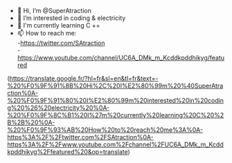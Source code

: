 - 👋 Hi, I’m @SuperAtraction
- 👀 I’m interested in coding & electricity 
- 🌱 I'm currently learning C ++ 
- 📫 How to reach me:<br>
-https://twitter.com/SAtraction<br>
-https://www.youtube.com/channel/UC6A_DMk_m_Kcddkpddhikyg/featured 

(https://translate.google.fr/?hl=fr&sl=en&tl=fr&text=-%20%F0%9F%91%8B%20Hi%2C%20I%E2%80%99m%20%40SuperAtraction%0A-%20%F0%9F%91%80%20I%E2%80%99m%20interested%20in%20coding%20%26%20electricity%20%0A-%20%F0%9F%8C%B1%20I%27m%20currently%20learning%20C%20%2B%2B%20%0A-%20%F0%9F%93%AB%20How%20to%20reach%20me%3A%0A-https%3A%2F%2Ftwitter.com%2FSAtraction%0A-https%3A%2F%2Fwww.youtube.com%2Fchannel%2FUC6A_DMk_m_Kcddkpddhikyg%2Ffeatured%20&op=translate)



<!---
SuperAtraction/SuperAtraction is a ✨ special ✨ repository because its `README.md` (this file) appears on your GitHub profile.
You can click the Preview link to take a look at your changes.
--->
